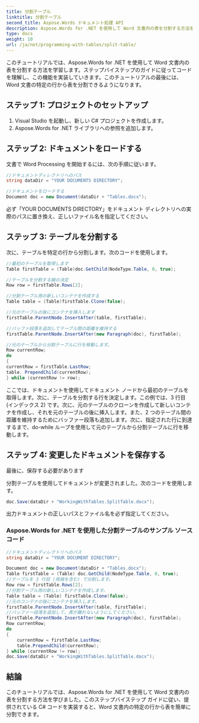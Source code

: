 ```yaml
---
title: 分割テーブル
linktitle: 分割テーブル
second_title: Aspose.Words ドキュメント処理 API
description: Aspose.Words for .NET を使用して Word 文書内の表を分割する方法を学習します。
type: docs
weight: 10
url: /ja/net/programming-with-tables/split-table/
---
```


このチュートリアルでは、Aspose.Words for .NET を使用して Word 文書内の表を分割する方法を学習します。ステップバイステップのガイドに従ってコードを理解し、この機能を実装していきます。このチュートリアルの最後には、Word 文書の特定の行から表を分割できるようになります。

## ステップ 1: プロジェクトのセットアップ
1. Visual Studio を起動し、新しい C# プロジェクトを作成します。
2. Aspose.Words for .NET ライブラリへの参照を追加します。

## ステップ 2: ドキュメントをロードする
文書で Word Processing を開始するには、次の手順に従います。

```csharp
//ドキュメントディレクトリへのパス
string dataDir = "YOUR DOCUMENTS DIRECTORY";

//ドキュメントをロードする
Document doc = new Document(dataDir + "Tables.docx");
```

必ず「YOUR DOCUMENTS DIRECTORY」をドキュメント ディレクトリへの実際のパスに置き換え、正しいファイル名を指定してください。

## ステップ 3: テーブルを分割する
次に、テーブルを特定の行から分割します。次のコードを使用します。

```csharp
//最初のテーブルを取得します
Table firstTable = (Table)doc.GetChild(NodeType.Table, 0, true);

//テーブルを分割する線の決定
Row row = firstTable.Rows[2];

//分割テーブル用の新しいコンテナを作成する
Table table = (Table)firstTable.Clone(false);

//元のテーブルの後にコンテナを挿入します
firstTable.ParentNode.InsertAfter(table, firstTable);

//バッファ段落を追加してテーブル間の距離を維持する
firstTable.ParentNode.InsertAfter(new Paragraph(doc), firstTable);

//元のテーブルから分割テーブルに行を移動します。
Row currentRow;
do
{
currentRow = firstTable.LastRow;
table. PrependChild(currentRow);
} while (currentRow != row);
```

ここでは、ドキュメントを使用してドキュメント ノードから最初のテーブルを取得します。次に、テーブルを分割する行を決定します。この例では、3 行目 (インデックス 2) です。次に、元のテーブルのクローンを作成して新しいコンテナを作成し、それを元のテーブルの後に挿入します。また、2 つのテーブル間の距離を維持するためにバッファー段落も追加します。次に、指定された行に到達するまで、do-while ループを使用して元のテーブルから分割テーブルに行を移動します。

## ステップ 4: 変更したドキュメントを保存する
最後に、保存する必要があります

  分割テーブルを使用してドキュメントが変更されました。次のコードを使用します。

```csharp
doc.Save(dataDir + "WorkingWithTables.SplitTable.docx");
```

出力ドキュメントの正しいパスとファイル名を必ず指定してください。

### Aspose.Words for .NET を使用した分割テーブルのサンプル ソース コード 

```csharp
//ドキュメントディレクトリへのパス
string dataDir = "YOUR DOCUMENT DIRECTORY";

Document doc = new Document(dataDir + "Tables.docx");
Table firstTable = (Table) doc.GetChild(NodeType.Table, 0, true);
//テーブルを 3 行目 (両端を含む) で分割します。
Row row = firstTable.Rows[2];
//分割テーブル用の新しいコンテナを作成します。
Table table = (Table) firstTable.Clone(false);
//元のコンテナの後にコンテナを挿入します。
firstTable.ParentNode.InsertAfter(table, firstTable);
//バッファー段落を追加して、表が離れないようにしてください。
firstTable.ParentNode.InsertAfter(new Paragraph(doc), firstTable);
Row currentRow;
do
{
	currentRow = firstTable.LastRow;
	table.PrependChild(currentRow);
} while (currentRow != row);
doc.Save(dataDir + "WorkingWithTables.SplitTable.docx");
```

## 結論
このチュートリアルでは、Aspose.Words for .NET を使用して Word 文書内の表を分割する方法を学びました。このステップバイステップ ガイドに従い、提供されている C# コードを実装すると、Word 文書内の特定の行から表を簡単に分割できます。